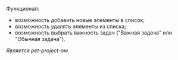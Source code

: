 Функционал: 
- возможность добавить новые элементы в список;
- возможность удалять элементы из списка;
- возможность выбрать важность задач ("Важная задача" или "Обычная задача").

*Является pet-project-ом.*
